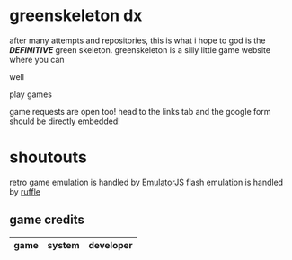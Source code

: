 # greenskeleton dx
after many attempts and repositories, this is what i hope to god is the ***DEFINITIVE*** green skeleton.
greenskeleton is a silly little game website where you can

well

play games

game requests are open too! head to the links tab and the google form should be directly embedded!
# shoutouts
retro game emulation is handled by [EmulatorJS](https://github.com/EmulatorJS/EmulatorJS)
flash emulation is handled by [ruffle](https://github.com/ruffle-rs/ruffle)
## game credits
| game | system | developer |
| --- | --- | --- |
